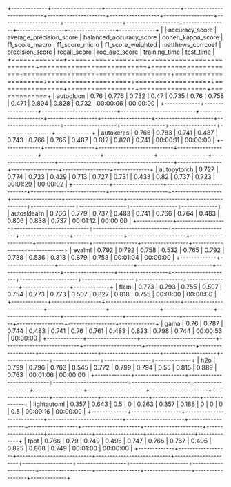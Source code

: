 +-------------+------------------+---------------------------+---------------------------+---------------------+------------------+------------------+---------------------+---------------------+-------------------+----------------+-----------------+-----------------+-------------+
|             |   accuracy_score |   average_precision_score |   balanced_accuracy_score |   cohen_kappa_score |   f1_score_macro |   f1_score_micro |   f1_score_weighted |   matthews_corrcoef |   precision_score |   recall_score |   roc_auc_score | training_time   | test_time   |
+=============+==================+===========================+===========================+=====================+==================+==================+=====================+=====================+===================+================+=================+=================+=============+
| autogluon   |            0.76  |                     0.776 |                     0.732 |               0.47  |            0.735 |            0.76  |               0.758 |               0.471 |             0.804 |          0.828 |           0.732 | 00:00:06        | 00:00:00    |
+-------------+------------------+---------------------------+---------------------------+---------------------+------------------+------------------+---------------------+---------------------+-------------------+----------------+-----------------+-----------------+-------------+
| autokeras   |            0.766 |                     0.783 |                     0.741 |               0.487 |            0.743 |            0.766 |               0.765 |               0.487 |             0.812 |          0.828 |           0.741 | 00:00:11        | 00:00:00    |
+-------------+------------------+---------------------------+---------------------------+---------------------+------------------+------------------+---------------------+---------------------+-------------------+----------------+-----------------+-----------------+-------------+
| autopytorch |            0.727 |                     0.774 |                     0.723 |               0.429 |            0.713 |            0.727 |               0.731 |               0.433 |             0.82  |          0.737 |           0.723 | 00:01:29        | 00:00:02    |
+-------------+------------------+---------------------------+---------------------------+---------------------+------------------+------------------+---------------------+---------------------+-------------------+----------------+-----------------+-----------------+-------------+
| autosklearn |            0.766 |                     0.779 |                     0.737 |               0.483 |            0.741 |            0.766 |               0.764 |               0.483 |             0.806 |          0.838 |           0.737 | 00:01:12        | 00:00:00    |
+-------------+------------------+---------------------------+---------------------------+---------------------+------------------+------------------+---------------------+---------------------+-------------------+----------------+-----------------+-----------------+-------------+
| evalml      |            0.792 |                     0.792 |                     0.758 |               0.532 |            0.765 |            0.792 |               0.788 |               0.536 |             0.813 |          0.879 |           0.758 | 00:01:04        | 00:00:00    |
+-------------+------------------+---------------------------+---------------------------+---------------------+------------------+------------------+---------------------+---------------------+-------------------+----------------+-----------------+-----------------+-------------+
| flaml       |            0.773 |                     0.793 |                     0.755 |               0.507 |            0.754 |            0.773 |               0.773 |               0.507 |             0.827 |          0.818 |           0.755 | 00:01:00        | 00:00:00    |
+-------------+------------------+---------------------------+---------------------------+---------------------+------------------+------------------+---------------------+---------------------+-------------------+----------------+-----------------+-----------------+-------------+
| gama        |            0.76  |                     0.787 |                     0.744 |               0.483 |            0.741 |            0.76  |               0.761 |               0.483 |             0.823 |          0.798 |           0.744 | 00:00:53        | 00:00:00    |
+-------------+------------------+---------------------------+---------------------------+---------------------+------------------+------------------+---------------------+---------------------+-------------------+----------------+-----------------+-----------------+-------------+
| h2o         |            0.799 |                     0.796 |                     0.763 |               0.545 |            0.772 |            0.799 |               0.794 |               0.55  |             0.815 |          0.889 |           0.763 | 00:01:06        | 00:00:00    |
+-------------+------------------+---------------------------+---------------------------+---------------------+------------------+------------------+---------------------+---------------------+-------------------+----------------+-----------------+-----------------+-------------+
| lightautoml |            0.357 |                     0.643 |                     0.5   |               0     |            0.263 |            0.357 |               0.188 |               0     |             0     |          0     |           0.5   | 00:00:16        | 00:00:00    |
+-------------+------------------+---------------------------+---------------------------+---------------------+------------------+------------------+---------------------+---------------------+-------------------+----------------+-----------------+-----------------+-------------+
| tpot        |            0.766 |                     0.79  |                     0.749 |               0.495 |            0.747 |            0.766 |               0.767 |               0.495 |             0.825 |          0.808 |           0.749 | 00:01:00        | 00:00:00    |
+-------------+------------------+---------------------------+---------------------------+---------------------+------------------+------------------+---------------------+---------------------+-------------------+----------------+-----------------+-----------------+-------------+
